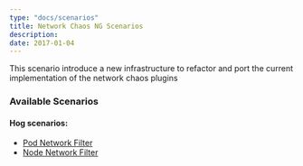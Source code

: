 ```yaml
---
type: "docs/scenarios"
title: Network Chaos NG Scenarios
description: 
date: 2017-01-04
---
```


This scenario introduce a new infrastructure to refactor and port the current implementation of the network chaos plugins

### Available Scenarios
#### Hog scenarios:
- [Pod Network Filter](/docs/scenarios/network-chaos-ng-scenarios/pod-network-filter/_index.md)
- [Node Network Filter](/docs/scenarios/network-chaos-ng-scenarios/node-network-filter/_index.md)